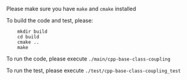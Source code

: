 Please make sure you have `make` and `cmake` installed

To build the code and test, please:
```
    mkdir build
    cd build
    cmake ..
    make
```

To run the code, please execute `./main/cpp-base-class-coupling`

To run the test, please execute `./test/cpp-base-class-coupling_test`
